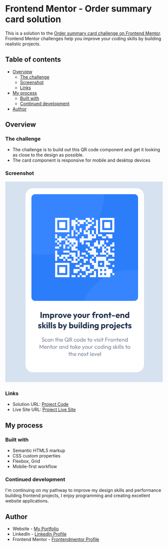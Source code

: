 # Frontend Mentor - Order summary card solution

This is a solution to the [Order summary card challenge on Frontend Mentor](https://www.frontendmentor.io/challenges/order-summary-component-QlPmajDUj). Frontend Mentor challenges help you improve your coding skills by building realistic projects.

## Table of contents

- [Overview](#overview)
  - [The challenge](#the-challenge)
  - [Screenshot](#screenshot)
  - [Links](#links)
- [My process](#my-process)
  - [Built with](#built-with)
  - [Continued development](#continued-development)
- [Author](#author)

## Overview

### The challenge

- The challenge is to build out this QR code component and get it looking as close to the design as possible.
- The card component is responsive for mobile and desktop devices

### Screenshot

![Result](./design/my_solution.png)

### Links

- Solution URL: [Project Code](https://github.com/alancrisanto/frontmentor/tree/master/product-preview-card-component-main)
- Live Site URL: [Project Live Site](https://alancrisanto.github.io/frontmentor/product-preview-card-component-main/index.html)

## My process

### Built with

- Semantic HTML5 markup
- CSS custom properties
- Flexbox, Grid
- Mobile-first workflow

### Continued development

I'm continuing on my pathway to improve my design skills and performance building frontend projects, I enjoy programming and creating excellent website applications.

## Author

- Website - [My Portfolio](https://alancrisanto.github.io/Portfolio/)
- LinkedIn - [LinkedIn Profile](https://www.linkedin.com/in/alancrisanto/)
- Frontend Mentor - [Frontendmentor Profile](https://www.frontendmentor.io/profile/alancrisanto)
